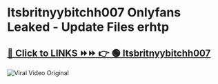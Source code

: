 
 # Itsbritnyybitchh007 Onlyfans Leaked - Update Files erhtp

## <h2><a href="https://clipsfans.com/Itsbritnyybitchh007&ref=git">🔗 Click to LINKS ⏩⏩ 👉 🟢 Itsbritnyybitchh007 </a></h2>

<a href="https://clipsfans.com/Itsbritnyybitchh007&ref=git" rel="nofollow" data-target="animated-image.originalLink"><img src="https://i.ibb.co.com/xMMVF88/686577567.gif" alt="Viral Video Original" style="max-width: 100%; display: inline-block;" data-target="animated-image.originalImage"></a>

